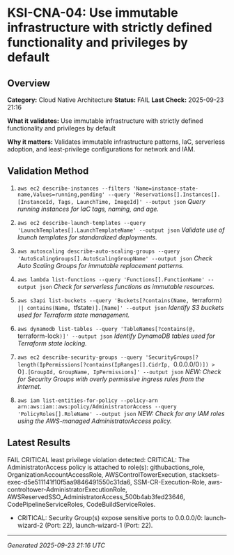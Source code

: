 # KSI-CNA-04: Use immutable infrastructure with strictly defined functionality and privileges by default

## Overview

**Category:** Cloud Native Architecture
**Status:** FAIL
**Last Check:** 2025-09-23 21:16

**What it validates:** Use immutable infrastructure with strictly defined functionality and privileges by default

**Why it matters:** Validates immutable infrastructure patterns, IaC, serverless adoption, and least-privilege configurations for network and IAM.

## Validation Method

1. `aws ec2 describe-instances --filters 'Name=instance-state-name,Values=running,pending' --query 'Reservations[].Instances[].[InstanceId, Tags, LaunchTime, ImageId]' --output json`
   *Query running instances for IaC tags, naming, and age.*

2. `aws ec2 describe-launch-templates --query 'LaunchTemplates[].LaunchTemplateName' --output json`
   *Validate use of launch templates for standardized deployments.*

3. `aws autoscaling describe-auto-scaling-groups --query 'AutoScalingGroups[].AutoScalingGroupName' --output json`
   *Check Auto Scaling Groups for immutable replacement patterns.*

4. `aws lambda list-functions --query 'Functions[].FunctionName' --output json`
   *Check for serverless functions as immutable resources.*

5. `aws s3api list-buckets --query 'Buckets[?contains(Name, `terraform`) || contains(Name, `tfstate`)].[Name]' --output json`
   *Identify S3 buckets used for Terraform state management.*

6. `aws dynamodb list-tables --query 'TableNames[?contains(@, `terraform-lock`)]' --output json`
   *Identify DynamoDB tables used for Terraform state locking.*

7. `aws ec2 describe-security-groups --query 'SecurityGroups[?length(IpPermissions[?contains(IpRanges[].CidrIp, `0.0.0.0/0`)]) > `0`].[GroupId, GroupName, IpPermissions]' --output json`
   *NEW: Check for Security Groups with overly permissive ingress rules from the internet.*

8. `aws iam list-entities-for-policy --policy-arn arn:aws:iam::aws:policy/AdministratorAccess --query 'PolicyRoles[].RoleName' --output json`
   *NEW: Check for any IAM roles using the AWS-managed AdministratorAccess policy.*

## Latest Results

FAIL CRITICAL least privilege violation detected: CRITICAL: The AdministratorAccess policy is attached to role(s): githubactions_role, OrganizationAccountAccessRole, AWSControlTowerExecution, stacksets-exec-d5e511141f10f5aa9846491550c31da6, SSM-CR-Execution-Role, aws-controltower-AdministratorExecutionRole, AWSReservedSSO_AdministratorAccess_500b4ab3fed23646, CodePipelineServiceRoles, CodeBuildServiceRoles.
- CRITICAL: Security Group(s) expose sensitive ports to 0.0.0.0/0: launch-wizard-2 (Port: 22), launch-wizard-1 (Port: 22).

---
*Generated 2025-09-23 21:16 UTC*